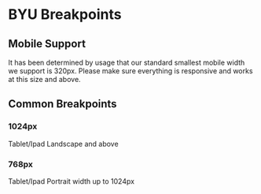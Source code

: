 # BYU Breakpoints

## Mobile Support
It has been determined by usage that our standard smallest mobile width we support is 320px. Please make sure everything is responsive and works at this size and above.

## Common Breakpoints 
### 1024px 
Tablet/Ipad Landscape and above

### 768px 
Tablet/Ipad Portrait width up to 1024px


